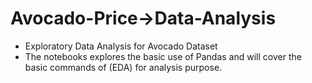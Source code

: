 # Avocado-Price->Data-Analysis
* Exploratory Data Analysis  for Avocado Dataset
* The notebooks explores the basic use of Pandas and will cover the basic commands of (EDA) for analysis purpose.

